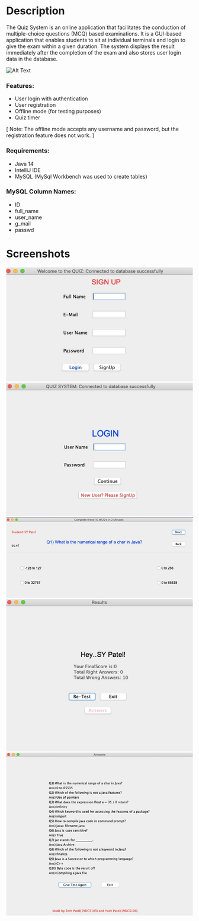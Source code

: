 
# Description
The Quiz System is an online application that facilitates the conduction of multiple-choice questions (MCQ) based examinations. It is a GUI-based application that enables students to sit at individual terminals and login to give the exam within a given duration. The system displays the result immediately after the completion of the exam and also stores user login data in the database.

![Alt Text](https://media.giphy.com/media/M9fk9xXoSS3JI7Ozig/giphy.gif)

### Features:
- User login with authentication
- User registration
- Offline mode (for testing purposes)
- Quiz timer

[ Note: The offline mode accepts any username and password, but the registration feature does not work. ]

### Requirements:
- Java 14
- IntelliJ IDE
- MySQL (MySql Workbench was used to create tables)

### MySQL Column Names:
- ID
- full_name
- user_name
- g_mail
- passwd

# Screenshots

<img src="https://github.com/yashpatel458/Quiz-Application/blob/main/online-quiz-application-in-java-with-jdbc-using-swing-login-registration-timer-master/Screenshots/Signup.jpg">

<img src="https://github.com/yashpatel458/Quiz-Application/blob/main/online-quiz-application-in-java-with-jdbc-using-swing-login-registration-timer-master/Screenshots/Login.jpg ">
<img src="https://github.com/yashpatel458/Quiz-Application/blob/main/online-quiz-application-in-java-with-jdbc-using-swing-login-registration-timer-master/Screenshots/Test.jpg ">
<img src=" https://github.com/yashpatel458/Quiz-Application/blob/main/online-quiz-application-in-java-with-jdbc-using-swing-login-registration-timer-master/Screenshots/Results.jpg">
<img src="https://github.com/yashpatel458/Quiz-Application/blob/main/online-quiz-application-in-java-with-jdbc-using-swing-login-registration-timer-master/Screenshots/Answers.jpg ">
